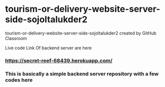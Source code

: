 # tourism-or-delivery-website-server-side-sojoltalukder2
tourism-or-delivery-website-server-side-sojoltalukder2 created by GitHub Classroom

Live code Link Of backend server are here 
### https://secret-reef-68439.herokuapp.com/
### This is basically a simple backend server repository with a few codes here 
